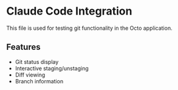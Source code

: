 # Claude Code Integration

This file is used for testing git functionality in the Octo application.

## Features
- Git status display
- Interactive staging/unstaging
- Diff viewing
- Branch information